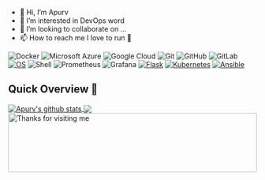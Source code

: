 - 👋 Hi, I’m Apurv 
- 👀 I’m interested in DevOps word
- 💞️ I’m looking to collaborate on ...
- 📫 How to reach me I love to run 🏃

<!---
apurvwagh/apurvwagh is a ✨ special ✨ repository because its `README.md` (this file) appears on your GitHub profile.
You can click the Preview link to take a look at your changes.
--->
![Docker](https://img.shields.io/badge/-Docker-black?style=flat-square&logo=docker)
![Microsoft Azure](https://img.shields.io/badge/Microsoft%20Azure-232F7E?style=flat-square&logo=microsoft-azure)
![Google Cloud](https://img.shields.io/badge/Google%20Cloud-black?style=flat-square&logo=google-cloud)
![Git](https://img.shields.io/badge/-Git-black?style=flat-square&logo=git)
![GitHub](https://img.shields.io/badge/-GitHub-181717?style=flat-square&logo=github)
![GitLab](https://img.shields.io/badge/-GitLab-FCA121?style=flat-square&logo=gitlab)
[![OS](https://img.shields.io/badge/OS-Linux-informational?style=flat-square&logo=linux&logoColor=white)](https://en.wikipedia.org/wiki/Linux)
 ![Shell](https://img.shields.io/badge/-Shell-blasck?style=plastic&logo=Shell)
 ![Prometheus](https://img.shields.io/badge/-Prometheus-000?&logo=Prometheus)
 ![Grafana](https://img.shields.io/badge/-Grafana-000?&logo=Grafana)
 [![Flask](https://img.shields.io/badge/-Flask-000000?style=flat-square&logo=Flask&logoColor=ffffff)](https://flask.palletsprojects.com/)
 [![Kubernetes](https://img.shields.io/badge/-Kubernetes-326CE5?style=flat-square&logo=Kubernetes&logoColor=ffffff)](https://kubernetes.io/)
 [![Ansible](https://img.shields.io/badge/-ansible-326CE5?style=flat-square&logo=ansible&logoColor=000000)](https://ansible.io/)
## Quick Overview 📝
    
<a href="https://github.com/apurvwagh/github-readme-stats">
  <img align="center" src="https://github-readme-stats.anuraghazra1.vercel.app/api?username=apurvwagh&show_icons=true&include_all_commits=true&theme=radical" alt="Apurv's github stats" />
</a>
<a href="https://github.com/apurvwagh/github-readme-stats">
 
  <img align="center" src="https://github-readme-stats.anuraghazra1.vercel.app/api/top-langs/?username=apurvwagh&layout=compact&theme=radical" />
</a>


<img height="120" alt="Thanks for visiting me" width="100%" src="https://raw.githubusercontent.com/BrunnerLivio/brunnerlivio/master/images/marquee.svg" />
